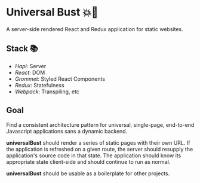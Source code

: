# Universal Bust 💥🌌
A server-side rendered React and Redux application for static websites.

## Stack 📚
- *Hapi*: Server
- *React*: DOM
- *Grommet*: Styled React Components
- *Redux*: Statefulness
- *Webpack*: Transpiling, etc

## Goal
Find a consistent architecture pattern for universal, single-page, end-to-end Javascript applications sans a dynamic backend.

**universalBust** should render a series of static pages with their own URL. If the application is refreshed on a given route, the server should resupply the application's source code in that state. The application should know its appropriate state client-side and should continue to run as normal.

**universalBust** should be usable as a boilerplate for other projects.